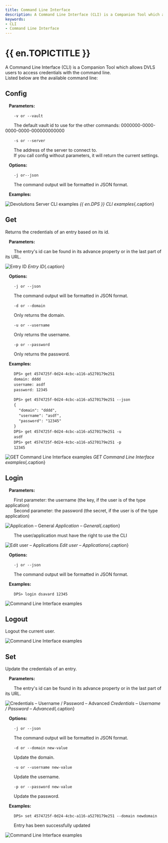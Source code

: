 ```yaml
---
title: Command Line Interface
description: A Command Line Interface (CLI) is a Companion Tool which allows Devolutions Server users to access credentials with the command line.
keywords:
- CLI
- Command Line Interface
---
```

# {{ en.TOPICTITLE }} 
A Command Line Interface (CLI) is a Companion Tool which allows DVLS users to access credentials with the command line.  
Listed below are the available command line: 
## Config 
&nbsp; &nbsp;**Parameters:**  

&nbsp; &nbsp; &nbsp; &nbsp;`-v or --vault`  

&nbsp; &nbsp; &nbsp; &nbsp;The default vault id to use for the other commands: 0000000-0000-0000-0000-000000000000 

&nbsp; &nbsp; &nbsp; &nbsp;`-s or --server`  

&nbsp; &nbsp; &nbsp; &nbsp;The address of the server to connect to.  
&nbsp; &nbsp; &nbsp; &nbsp;If you call config without parameters, it will return the current settings.  

&nbsp; &nbsp;**Options:**  

&nbsp; &nbsp; &nbsp; &nbsp;`-j or--json`  

&nbsp; &nbsp; &nbsp; &nbsp;The command output will be formatted in JSON format.  

&nbsp; &nbsp;**Examples:**  

![Devolutions Server CLI examples](/img/en/kb/KB8006.png) 
*{{ en.DPS }} CLI examples*{.caption}
## Get 
Returns the credentials of an entry based on its id.  

&nbsp; &nbsp;**Parameters:**  

&nbsp; &nbsp; &nbsp; &nbsp;The entry's id can be found in its advance property or in the last part of its URL.  

![Entry ID](/img/en/kb/KB4351.png) 
*Entry ID*{.caption}

&nbsp; &nbsp;**Options:**  

&nbsp; &nbsp; &nbsp; &nbsp;`-j or --json`  

&nbsp; &nbsp; &nbsp; &nbsp;The command output will be formatted in JSON format.  

&nbsp; &nbsp; &nbsp; &nbsp;`-d or --domain`  

&nbsp; &nbsp; &nbsp; &nbsp;Only returns the domain.  

&nbsp; &nbsp; &nbsp; &nbsp;`-u or --username`  

&nbsp; &nbsp; &nbsp; &nbsp;Only returns the username.  

&nbsp; &nbsp; &nbsp; &nbsp;`-p or --password`  

&nbsp; &nbsp; &nbsp; &nbsp;Only returns the password.  

&nbsp; &nbsp;**Examples:**  

&nbsp; &nbsp; &nbsp; &nbsp;`DPS> get 4574725f-0d24-4cbc-a116-a5270179e251`  
&nbsp; &nbsp; &nbsp; &nbsp;`domain: dddd`  
&nbsp; &nbsp; &nbsp; &nbsp;`username: asdf`  
&nbsp; &nbsp; &nbsp; &nbsp;`password: 12345`  

&nbsp; &nbsp; &nbsp; &nbsp;`DPS> get 4574725f-0d24-4cbc-a116-a5270179e251 --json`  
&nbsp; &nbsp; &nbsp; &nbsp;`{`  
&nbsp; &nbsp; &nbsp; &nbsp; &nbsp; &nbsp;`"domain": "dddd",`  
&nbsp; &nbsp; &nbsp; &nbsp; &nbsp; &nbsp;`"username": "asdf",`  
&nbsp; &nbsp; &nbsp; &nbsp; &nbsp; &nbsp;`"password": "12345"`  
&nbsp; &nbsp; &nbsp; &nbsp;`}`  
&nbsp; &nbsp; &nbsp; &nbsp;`DPS> get 4574725f-0d24-4cbc-a116-a5270179e251 -u`  
&nbsp; &nbsp; &nbsp; &nbsp;`asdf`  
&nbsp; &nbsp; &nbsp; &nbsp;`DPS> get 4574725f-0d24-4cbc-a116-a5270179e251 -p`  
&nbsp; &nbsp; &nbsp; &nbsp;`12345`  

![GET Command Line Interface examples](/img/en/kb/KB4352.png) 
*GET Command Line Interface examples*{.caption}
## Login 
&nbsp; &nbsp;**Parameters:**  

&nbsp; &nbsp; &nbsp; &nbsp;First parameter: the username (the key, if the user is of the type application)  
&nbsp; &nbsp; &nbsp; &nbsp;Second parameter: the password (the secret, if the user is of the type application)  

![Application – General](/img/en/kb/KB4353.png) 
*Application – General*{.caption}

&nbsp; &nbsp; &nbsp; &nbsp;The user/application must have the right to use the CLI  

![Edit user – Applications](/img/en/kb/KB4354.png) 
*Edit user – Applications*{.caption}

&nbsp; &nbsp;**Options:**  

&nbsp; &nbsp; &nbsp; &nbsp;`-j or --json`  

&nbsp; &nbsp; &nbsp; &nbsp;The command output will be formatted in JSON format.  

&nbsp; &nbsp;**Examples:**  

&nbsp; &nbsp; &nbsp; &nbsp;`DPS> login dsavard 12345`  

![Command Line Interface examples](/img/en/kb/KB4355.png) 

## Logout 
Logout the current user.  

![Command Line Interface examples](/img/en/kb/KB4356.png) 

## Set 
Update the credentials of an entry.  

&nbsp; &nbsp;**Parameters:**  

&nbsp; &nbsp; &nbsp; &nbsp;The entry's id can be found in its advance property or in the last part of its URL.  

![Credentials – Username / Password – Advanced](/img/en/kb/KB4357.png) 
*Credentials – Username / Password – Advanced*{.caption}

&nbsp; &nbsp;**Options:**  

&nbsp; &nbsp; &nbsp; &nbsp;`-j or --json`  

&nbsp; &nbsp; &nbsp; &nbsp;The command output will be formatted in JSON format.  

&nbsp; &nbsp; &nbsp; &nbsp;`-d or --domain new-value`  

&nbsp; &nbsp; &nbsp; &nbsp;Update the domain.  

&nbsp; &nbsp; &nbsp; &nbsp;`-u or --username new-value`  

&nbsp; &nbsp; &nbsp; &nbsp;Update the username.  

&nbsp; &nbsp; &nbsp; &nbsp;`-p or --password new-value`  

&nbsp; &nbsp; &nbsp; &nbsp;Update the password.  

&nbsp; &nbsp;**Examples:**  

&nbsp; &nbsp; &nbsp; &nbsp;`DPS> set 4574725f-0d24-4cbc-a116-a5270179e251 --domain newdomain`  

&nbsp; &nbsp; &nbsp; &nbsp;Entry has been successfully updated  

![Command Line Interface examples](/img/en/kb/KB4358.png) 

